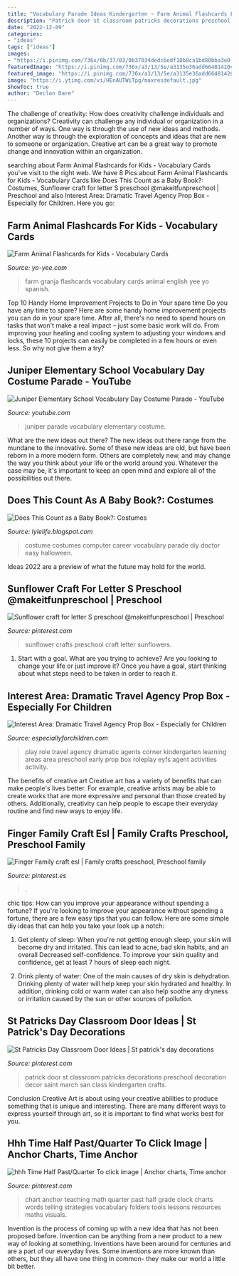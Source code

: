 ```yaml
---
title: "Vocabulary Parade Ideas Kindergarten ~ Farm Animal Flashcards For Kids"
description: "Patrick door st classroom patricks decorations preschool decoration decor saint march san class kindergarten crafts"
date: "2022-12-09"
categories:
- "ideas"
tags: ["ideas"]
images:
- "https://i.pinimg.com/736x/0b/37/03/0b37034dedc6edf18b8ca1bd80bba3e0--finger-family-preschool-teachers.jpg"
featuredImage: "https://i.pinimg.com/736x/a3/13/5e/a3135e36add66481420c569ca08e791c--sunflower-crafts-sunflowers.jpg"
featured_image: "https://i.pinimg.com/736x/a3/13/5e/a3135e36add66481420c569ca08e791c--sunflower-crafts-sunflowers.jpg"
image: "https://i.ytimg.com/vi/HEnAUTWiTpg/maxresdefault.jpg"
ShowToc: true
author: "Declan Dare"
---
```



The challenge of creativity: How does creativity challenge individuals and organizations?
Creativity can challenge any individual or organization in a number of ways. One way is through the use of new ideas and methods. Another way is through the exploration of concepts and ideas that are new to someone or organization. Creative art can be a great way to promote change and innovation within an organization.

	

		
searching about Farm Animal Flashcards for Kids - Vocabulary Cards you've visit to the right web. We have 8 Pics about Farm Animal Flashcards for Kids - Vocabulary Cards like Does This Count as a Baby Book?: Costumes, Sunflower craft for letter S preschool @makeitfunpreschool | Preschool and also Interest Area: Dramatic Travel Agency Prop Box - Especially for Children. Here you go:
		
    
## Farm Animal Flashcards For Kids - Vocabulary Cards

<img loading=lazy src="https://www.yo-yee.com/18-346/on-the-farm.jpg" onerror="this.onerror=null;this.src='https://tse4.mm.bing.net/th?id=OIP.qciDJkFKGqbPEHyHlKo_QgHaKe&amp;pid=15.1';" alt="Farm Animal Flashcards for Kids - Vocabulary Cards">

_Source: yo-yee.com_

>farm granja flashcards vocabulary cards animal english yee yo spanish. 

	

Top 10 Handy Home Improvement Projects to Do in Your spare time
Do you have any time to spare? Here are some handy home improvement projects you can do in your spare time. After all, there's no need to spend hours on tasks that won't make a real impact – just some basic work will do. From improving your heating and cooling system to adjusting your windows and locks, these 10 projects can easily be completed in a few hours or even less. So why not give them a try?

    
## Juniper Elementary School Vocabulary Day Costume Parade - YouTube

<img loading=lazy src="https://i.ytimg.com/vi/HEnAUTWiTpg/maxresdefault.jpg" onerror="this.onerror=null;this.src='https://tse2.mm.bing.net/th?id=OIP.Y4AFhebIdGmynGOjc0R2ewHaEK&amp;pid=15.1';" alt="Juniper Elementary School Vocabulary Day Costume Parade - YouTube">

_Source: youtube.com_

>juniper parade vocabulary elementary costume. 

	

What are the new ideas out there?
The new ideas out there range from the mundane to the innovative. Some of these new ideas are old, but have been reborn in a more modern form. Others are completely new, and may change the way you think about your life or the world around you. Whatever the case may be, it's important to keep an open mind and explore all of the possibilities out there.

    
## Does This Count As A Baby Book?: Costumes

<img loading=lazy src="http://4.bp.blogspot.com/-W6oPSAzniLY/Uul3cv1NQdI/AAAAAAAAEnw/3tmEJzO4hVg/s1600/IMG_2588.JPG" onerror="this.onerror=null;this.src='https://tse4.mm.bing.net/th?id=OIP.jTqcLE75ml725ED2n9lu7wHaJ6&amp;pid=15.1';" alt="Does This Count as a Baby Book?: Costumes">

_Source: lylelife.blogspot.com_

>costume costumes computer career vocabulary parade diy doctor easy halloween. 

	

Ideas 2022 are a preview of what the future may hold for the world.

    
## Sunflower Craft For Letter S Preschool @makeitfunpreschool | Preschool

<img loading=lazy src="https://i.pinimg.com/736x/a3/13/5e/a3135e36add66481420c569ca08e791c--sunflower-crafts-sunflowers.jpg" onerror="this.onerror=null;this.src='https://tse3.mm.bing.net/th?id=OIP.XDLNbQ9x77YJQsnzfjDq-wHaJ3&amp;pid=15.1';" alt="Sunflower craft for letter S preschool @makeitfunpreschool | Preschool">

_Source: pinterest.com_

>sunflower crafts preschool craft letter sunflowers. 

	

1. Start with a goal. What are you trying to achieve? Are you looking to change your life or just improve it? Once you have a goal, start thinking about what steps need to be taken in order to reach it.

    
## Interest Area: Dramatic Travel Agency Prop Box - Especially For Children

<img loading=lazy src="https://especiallyforchildren.com/wp-content/uploads/2019/02/c27676644e26e6378bc5438c65db018f.jpg" onerror="this.onerror=null;this.src='https://tse3.mm.bing.net/th?id=OIP.ARr2yhWXMe4lQZrc8RdoEgHaFj&amp;pid=15.1';" alt="Interest Area: Dramatic Travel Agency Prop Box - Especially for Children">

_Source: especiallyforchildren.com_

>play role travel agency dramatic agents corner kindergarten learning areas area preschool early prop box roleplay eyfs agent activities activity. 

	

The benefits of creative art
Creative art has a variety of benefits that can make people's lives better. For example, creative artists may be able to create works that are more expressive and personal than those created by others. Additionally, creativity can help people to escape their everyday routine and find new ways to enjoy life.

    
## Finger Family Craft Esl | Family Crafts Preschool, Preschool Family

<img loading=lazy src="https://i.pinimg.com/736x/0b/37/03/0b37034dedc6edf18b8ca1bd80bba3e0--finger-family-preschool-teachers.jpg" onerror="this.onerror=null;this.src='https://tse3.mm.bing.net/th?id=OIP.PV8dXGSvi3p1aGCHjXWThgCoEs&amp;pid=15.1';" alt="Finger Family craft esl | Family crafts preschool, Preschool family">

_Source: pinterest.es_

>. 

	

chic tips: How can you improve your appearance without spending a fortune?
If you're looking to improve your appearance without spending a fortune, there are a few easy tips that you can follow. Here are some simple diy ideas that can help you take your look up a notch:
1. Get plenty of sleep: When you're not getting enough sleep, your skin will become dry and irritated. This can lead to acne, bad skin habits, and an overall Decreased self-confidence. To improve your skin quality and confidence, get at least 7 hours of sleep each night.

2. Drink plenty of water: One of the main causes of dry skin is dehydration. Drinking plenty of water will help keep your skin hydrated and healthy. In addition, drinking cold or warm water can also help soothe any dryness or irritation caused by the sun or other sources of pollution.


    
## St Patricks Day Classroom Door Ideas | St Patrick&#039;s Day Decorations

<img loading=lazy src="https://i.pinimg.com/736x/14/c4/27/14c42714affcec46581ba63849d79005.jpg" onerror="this.onerror=null;this.src='https://tse2.mm.bing.net/th?id=OIP.NrO8y5kUI8ULlD-YuCSI4wHaJ3&amp;pid=15.1';" alt="St Patricks Day Classroom Door Ideas | St patrick&#039;s day decorations">

_Source: pinterest.com_

>patrick door st classroom patricks decorations preschool decoration decor saint march san class kindergarten crafts. 

	

Conclusion
Creative Art is about using your creative abilities to produce something that is unique and interesting. There are many different ways to express yourself through art, so it is important to find what works best for you.

    
## Hhh Time Half Past/Quarter To Click Image | Anchor Charts, Time Anchor

<img loading=lazy src="https://i.pinimg.com/736x/39/62/26/3962265a9c96ebd7b99f3b3a106addf5--teaching-time-student-teaching.jpg" onerror="this.onerror=null;this.src='https://tse2.mm.bing.net/th?id=OIP.i9o1JqrNjL6TJKF67UK4rQAAAA&amp;pid=15.1';" alt="hhh Time Half Past/Quarter To click image | Anchor charts, Time anchor">

_Source: pinterest.com_

>chart anchor teaching math quarter past half grade clock charts words telling strategies vocabulary folders tools lessons resources maths visuals. 

	

Invention is the process of coming up with a new idea that has not been proposed before. Invention can be anything from a new product to a new way of looking at something. Inventions have been around for centuries and are a part of our everyday lives. Some inventions are more known than others, but they all have one thing in common- they make our world a little bit better.

